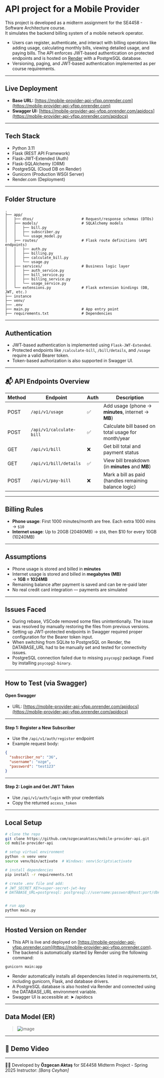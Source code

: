 # API project for a Mobile Provider 

This project is developed as a midterm assignment for the SE4458 - Software Architecture course.  
It simulates the backend billing system of a mobile network operator.

- Users can register, authenticate, and interact with billing operations like adding usage, calculating monthly bills, viewing detailed usage, and paying bills. The API enforces JWT-based authentication on protected endpoints and is hosted on [Render](https://render.com) with a PostgreSQL database.
- Versioning, paging, and JWT-based authentication implemented as per course requirements.

---

## Live Deployment

- **Base URL:** [https://mobile-provider-api-vfpp.onrender.com](https://mobile-provider-api-vfpp.onrender.com)
- **Swagger UI:** [https://mobile-provider-api-vfpp.onrender.com/apidocs](https://mobile-provider-api-vfpp.onrender.com/apidocs)

---

## Tech Stack

- Python 3.11
- Flask (REST API Framework)
- Flask-JWT-Extended (Auth)
- Flask-SQLAlchemy (ORM)
- PostgreSQL (Cloud DB on Render)
- Gunicorn (Production WSGI Server)
- Render.com (Deployment)

---

## Folder Structure

```
.
├── app/
│   ├── dtos/                      # Request/response schemas (DTOs)
│   ├── models/                    # SQLAlchemy models
│   │   ├── bill.py
│   │   ├── subscriber.py
│   │   └── usage_model.py
│   ├── routes/                    # Flask route definitions (API endpoints)
│   │   ├── auth.py
│   │   ├── billing.py
│   │   ├── calculate_bill.py
│   │   └── usage.py
│   ├── services/                  # Business logic layer
│   │   ├── auth_service.py
│   │   ├── bill_service.py
│   │   ├── billing_service.py
│   │   └── usage_service.py
│   └── extensions.py              # Flask extension bindings (DB, JWT, etc.)
├── instance                
├── venv/                          
├── .env                          
├── main.py                        # App entry point
├── requirements.txt               # Dependencies
```

---

## Authentication

- JWT-based authentication is implemented using `Flask-JWT-Extended`.
- Protected endpoints like `/calculate-bill`, `/bill/details`, and `/usage` require a valid Bearer token.
- Token-based authorization is also supported in Swagger UI.

---

## 📬 API Endpoints Overview

| Method | Endpoint                   | Auth | Description                                             |
|--------|----------------------------|------|---------------------------------------------------------|
| POST   | `/api/v1/usage`            | ✅   | Add usage (phone → **minutes**, internet → **MB**)     |
| POST   | `/api/v1/calculate-bill`   | ✅   | Calculate bill based on total usage for month/year      |
| GET    | `/api/v1/bill`             | ❌   | Get bill total and payment status                       |
| GET    | `/api/v1/bill/details`     | ✅   | View bill breakdown (in **minutes** and **MB**)         |
| POST   | `/api/v1/pay-bill`         | ❌   | Mark a bill as paid (handles remaining balance logic)   |

---

## Billing Rules

- **Phone usage**: First 1000 minutes/month are free. Each extra 1000 mins → `$10`
- **Internet usage**: Up to 20GB (20480MB) → `$50`, then $10 for every 10GB (10240MB)

---

## Assumptions

- Phone usage is stored and billed in **minutes**
- Internet usage is stored and billed in **megabytes (MB)**  
  → **1GB = 1024MB**
- Remaining balance after payment is saved and can be re-paid later
- No real credit card integration — payments are simulated

---

## Issues Faced

- During rebase, VSCode removed some files unintentionally. The issue was resolved by manually restoring the files from previous versions.
- Setting up JWT-protected endpoints in Swagger required proper configuration for the Bearer token input.
- When switching from SQLite to PostgreSQL on Render, the DATABASE_URL had to be manually set and tested for connectivity issues.
- PostgreSQL connection failed due to missing `psycopg2` package. Fixed by installing `psycopg2-binary`.

---

## How to Test (via Swagger)

#### Open Swagger
- URL: [https://mobile-provider-api-vfpp.onrender.com/apidocs](https://mobile-provider-api-vfpp.onrender.com/apidocs)

---

#### Step 1: Register a New Subscriber
- Use the `/api/v1/auth/register` endpoint
- Example request body:
```json
{
  "subscriber_no": "36",
  "username": "ozge",
  "password": "test123"
}
```

---
#### Step 2: Login and Get JWT Token
- Use `/api/v1/auth/login` with your credentials
- Copy the returned `access_token`

---


## Local Setup

```bash
# clone the repo
git clone https://github.com/ozgecanaktass/mobile-provider-api.git
cd mobile-provider-api

# setup virtual environment
python -m venv venv
source venv/bin/activate  # Windows: venv\Scripts\activate

# install dependencies
pip install -r requirements.txt

# create .env file and add:
# JWT_SECRET_KEY=super-secret-jwt-key
# DATABASE_URL=postgresql: postgresql://username:password@host:port/dbname


# run app
python main.py
```

---

## Hosted Version on Render

- This API is live and deployed on [https://mobile-provider-api-vfpp.onrender.com](https://mobile-provider-api-vfpp.onrender.com).
- The backend is automatically started by Render using the following command:

```bash
gunicorn main:app
```
- Render automatically installs all dependencies listed in requirements.txt, including gunicorn, Flask, and database drivers.
- A PostgreSQL database is also hosted via Render and connected using the DATABASE_URL environment variable.
- Swagger UI is accessible at: ➤ /apidocs

---

## Data Model (ER)

> ![image](https://github.com/user-attachments/assets/f171c470-a25d-4c58-ba1c-0d956355513a)

---

## 🎥 Demo Video

> 

---


👨‍💻 Developed by **Özgecan Aktaş** for SE4458 Midterm Project - Spring 2025
Instructor: *[Barış Ceyhan]*
